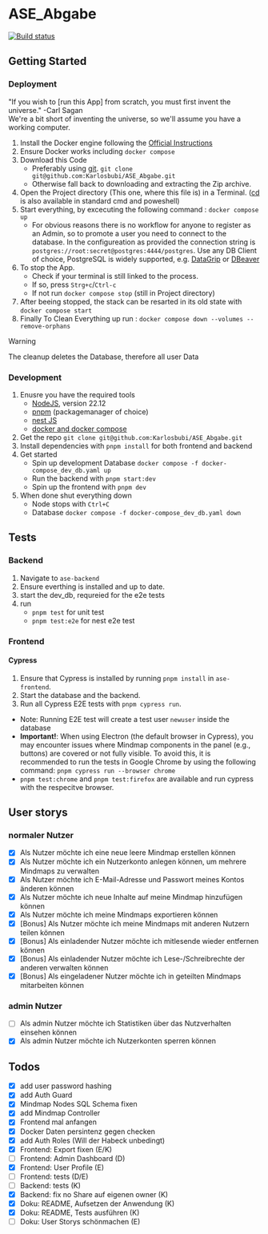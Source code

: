 # ASE_Abgabe

[![Build status](https://teamcity.brunner.codes/app/rest/builds/buildType:id:AseAbgabe_Build/statusIcon.svg)](https://teamcity.brunner.codes/buildConfiguration/AseAbgabe_Build)


## Getting Started

### Deployment

"If you wish to [run this App] from scratch, you must first invent the universe." -Carl Sagan  
We're a bit short of inventing the universe, so we'll assume you have a working computer.

1. Install the Docker engine following the [Official Instructions](https://docs.docker.com/engine/install/)
2. Ensure Docker works including `docker compose`
3. Download this Code
   - Preferably using [git](https://git-scm.com/downloads). `git clone git@github.com:Karlosbubi/ASE_Abgabe.git`
   - Otherwise fall back to downloading and extracting the Zip archive.
4. Open the Project directory (This one, where this file is) in a Terminal. ([cd](https://www.howtoforge.com/linux-cd-command) is also available in standard cmd and poweshell)
5. Start everything, by excecuting the following command : `docker compose up`
   - For obvious reasons there is no workflow for anyone to register as an Admin, so to promote a user you need to connect to the database. In the configureation as provided the connection string is `postgres://root:secret@postgres:4444/postgres`. Use any DB Client of choice, PostgreSQL is widely supported, e.g. [DataGrip](https://www.jetbrains.com/datagrip/) or [DBeaver](https://github.com/dbeaver/dbeaver)
6. To stop the App.
   - Check if your terminal is still linked to the process.
   - If so, press `Strg+c`/`Ctrl-c`
   - If not run `docker compose stop` (still in Project directory)
7. After beeing stopped, the stack can be resarted in its old state with `docker compose start`
8. Finally To Clean Everything up run : `docker compose down --volumes --remove-orphans`
>[!Warning]
>The cleanup deletes the Database, therefore all user Data

### Development

1. Enusre you have the required tools
   - [NodeJS](https://nodejs.org/en/download/package-manager), version 22.12
   - [pnpm](https://pnpm.io/installation) (packagemanager of choice)
   - [nest JS](https://nestjs.com/)
   - [docker and docker compose](https://docs.docker.com/engine/install/)
2. Get the repo `git clone git@github.com:Karlosbubi/ASE_Abgabe.git`
3. Install dependencies with `pnpm install` for both frontend and backend
4. Get started
   - Spin up development Database `docker compose -f docker-compose_dev_db.yaml up`
   - Run the backend with `pnpm start:dev`
   - Spin up the frontend with `pnpm dev`
5. When done shut everything down
   - Node stops with `Ctrl+C`
   - Database `docker compose -f docker-compose_dev_db.yaml down`

## Tests
### Backend
1. Navigate to `ase-backend`
2. Ensure everthing is installed and up to date.
3. start the dev_db, requreied for the e2e tests
4. run
   - `pnpm test` for unit test
   - `pnpm test:e2e` for nest e2e test
### Frontend
#### Cypress
1. Ensure that Cypress is installed by running `pnpm install` in `ase-frontend`.
2. Start the database and the backend.
3. Run all Cypress E2E tests with `pnpm cypress run`.
- Note: Running E2E test will create a test user `newuser` inside the database
- **Important!**: When using Electron (the default browser in Cypress), you may encounter issues where Mindmap components in the panel (e.g., buttons) are covered or not fully visible. To avoid this, it is recommended to run the tests in Google Chrome by using the following command: `pnpm cypress run --browser chrome`
- `pnpm test:chrome` and `pnpm test:firefox` are available and run cypress with the respecitve browser.

## User storys

### normaler Nutzer

- [x] Als Nutzer möchte ich eine neue leere Mindmap erstellen können
- [x] Als Nutzer möchte ich ein Nutzerkonto anlegen können, um mehrere Mindmaps zu verwalten
- [x] Als Nutzer möchte ich E-Mail-Adresse und Passwort meines Kontos änderen können
- [x] Als Nutzer möchte ich neue Inhalte auf meine Mindmap hinzufügen können
- [x] Als Nutzer möchte ich meine Mindmaps exportieren können
- [x] [Bonus] Als Nutzer möchte ich meine Mindmaps mit anderen Nutzern teilen können
- [x] [Bonus] Als einladender Nutzer möchte ich mitlesende wieder entfernen können
- [x] [Bonus] Als einladender Nutzer möchte ich Lese-/Schreibrechte der anderen verwalten können
- [x] [Bonus] Als eingeladener Nutzer möchte ich in geteilten Mindmaps mitarbeiten können

### admin Nutzer

- [ ] Als admin Nutzer möchte ich Statistiken über das Nutzverhalten einsehen können
- [x] Als admin Nutzer möchte ich Nutzerkonten sperren können

## Todos

- [x] add user password hashing
- [x] add Auth Guard
- [x] Mindmap Nodes SQL Schema fixen
- [x] add Mindmap Controller
- [x] Frontend mal anfangen
- [x] Docker Daten persintenz gegen checken
- [x] add Auth Roles (Will der Habeck unbedingt)
- [x] Frontend: Export fixen (E/K)
- [ ] Frontend: Admin Dashboard (D)
- [x] Frontend: User Profile (E)
- [ ] Frontend: tests (D/E)
- [ ] Backend: tests (K)
- [x] Backend: fix no Share auf eigenen owner (K)
- [x] Doku: README, Aufsetzen der Anwendung (K)
- [x] Doku: README, Tests ausführen (K)
- [ ] Doku: User Storys schönmachen (E)
